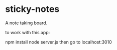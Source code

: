 # sticky-notes
A note taking board.

to work with this app:

npm install 
node server.js
then go to localhost:3010



